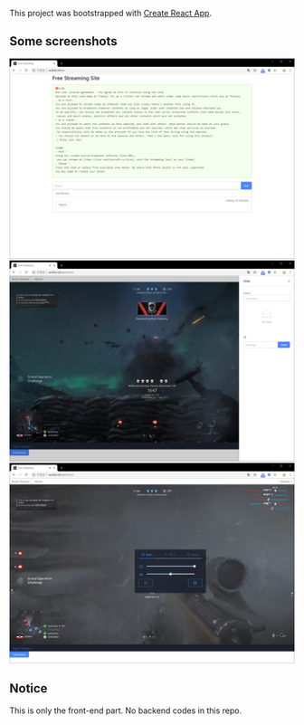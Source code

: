 This project was bootstrapped with [Create React App](https://github.com/facebook/create-react-app).

## Some screenshots
 ![image](https://github.com/TianqiCS/React-Live-Player/raw/master/docs/1-1.png) 
 ![image](https://github.com/TianqiCS/React-Live-Player/raw/master/docs/1-2.png) 
 ![image](https://github.com/TianqiCS/React-Live-Player/raw/master/docs/1-3.png) 
## Notice
 This is only the front-end part. No backend codes in this repo. 